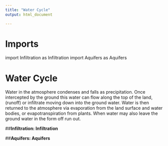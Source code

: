 ```yaml
---
title: "Water Cycle"
output: html_document

---
```


# Imports 
import Infiltration as Infiltration
import Aquifers as Aquifers

# Water Cycle

Water in the atmosphere condenses and falls as precipitation. Once intercepted by the ground this water can flow along the top of the land,(runoff) or infiltrate moving down into the ground water. Water is then returned to the atmosphere via evaporation from the land surface and water bodies, or evapotranspiration from plants. When water may also leave the ground water in the form off run out. 

##__Infiltration: Infiltration__

##__Aquifers: Aquifers__

